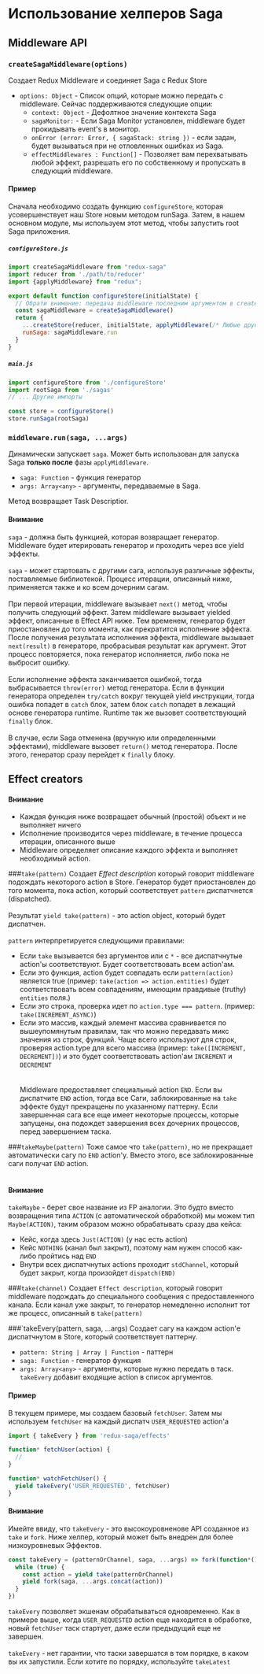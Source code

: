 # Использование хелперов Saga

## Middleware API

### `createSagaMiddleware(options)`

Создает Redux Middleware и соединяет Saga с Redux Store

- `options: Object` - Список опций, которые можно передать с middleware. Сейчас поддерживаются следующие опции:
    - `context: Object` - Дефолтное значение контекста Saga
    - `sagaMonitor:` - Если Saga Monitor установлен, middleware будет прокидывать event's в монитор.
    - `onError (error: Error, { sagaStack: string })` - если задан, будет вызываться при не отловленных ошибках из Saga.
    - `effectMiddlewares : Function[]` - Позволяет вам перехватывать любой эффект, разрешать его по собственному и
      пропускать в следующий middleware.

#### Пример

Сначала необходимо создать функцию `configureStore`, которая усовершенствует наш Store новым методом runSaga. Затем, в
нашем основном модуле, мы используем этот метод, чтобы запустить root Saga приложения.

##### `configureStore.js`
```jsx
import createSagaMiddleware from "redux-saga"
import reducer from './path/to/reducer'
import {applyMiddleware} from "redux";

export default function configureStore(initialState) {
  // Обрати внимание: передача middleware последним аргументом в createStore доступна начиная с redux@>=3.1.0
  const sagaMiddleware = createSagaMiddleware()
  return {
    ...createStore(reducer, initialState, applyMiddleware(/* Любые другие middleware */ sagaMiddleware)),
    runSaga: sagaMiddleware.run
  }
}
```
##### `main.js`
```jsx
import configureStore from './configureStore'
import rootSaga from './sagas'
// ... Другие импорты

const store = configureStore()
store.runSaga(rootSaga)
```

### `middleware.run(saga, ...args)`
Динамически запускает `saga`. Может быть использован для запуска Saga **только после** фазы `applyMiddleware`.
- `saga: Function` - функция генератор
- `args: Array<any>` - аргументы, передаваемые в Saga.

Метод возвращает Task Descriptior.

#### Внимание
`saga` - должна быть функцией, которая возвращает генератор. Middleware будет итерировать генератор и проходить через все
yield эффекты.
<br><br>
`saga` - может стартовать с другими сага, используя различные эффекты, поставляемые библиотекой.
Процесс итерации, описанный ниже, применяется также и ко всем дочерним сагам.
<br><br>
При первой итерации, middleware вызывает `next()` метод, чтобы получить следующий эффект. Затем middleware вызывает yielded эффект,
описанные в Effect API ниже. Тем временем, генератор будет приостановлен до того момента, как прекратится исполнение эффекта.
После получения результата исполнения эффекта, middleware вызывает `next(result)` в генераторе, пробрасывая результат как аргумент.
Этот процесс повторяется, пока генератор исполняется, либо пока не выбросит ошибку.
<br><br>
Если исполнение эффекта заканчивается ошибкой, тогда выбрасывается `throw(error)` метод генератора. Если в функции генератора
определен `try/catch` вокруг текущей yield инструкции, тогда ошибка попадет в `catch` блок, затем блок `catch` попадет
в лежащий основе генератора runtime. Runtime так же вызовет соответствующий `finally` блок.
<br><br>
В случае, если Saga отменена (вручную или определенными эффектами), middleware вызовет `return()` метод генератора.
После этого, генератор сразу перейдет к `finally` блоку.

## Effect creators

#### Внимание
- Каждая функция ниже возвращает обычный (простой) объект и не выполняет ничего
- Исполнение производится через middleware, в течение процесса итерации, описанного выше
- Middleware определяет описание каждого эффекта и выполняет необходимый action.

###`take(pattern)`
Создает *Effect description* который говорит middleware подождать некоторого action в Store. Генератор будет приостановлен
до того момента, пока action, который соответствует `pattern` диспатчнется (dispatched).
<br><br>
Результат `yield take(pattern)` - это action object, который будет диспатчен.
<br><br>
`pattern` интерпретируется следующими правилами:
- Если `take` вызывается без аргументов или с `*` - все диспатчнутые action'ы соответствуют. Будет соответствовать всем action'ам.
- Если это функция, action будет совпадать если `pattern(action)` является true (пример: `take(action => action.entities)` будет соответствовать всем совпадениям,
  имеющим правдивые (truthy) `entities` поля.)
- Если это строка, проверка идет по `action.type === pattern`. (пример: `take(INCREMENT_ASYNC)`)
- Если это массив, каждый элемент массива сравнивается по вышеупомянутым правилам, так что можно передавать микс значения из строк, функций.
Чаще всего используют для строк, проверяя action.type для всего массива (пример: `take([INCREMENT, DECREMENT])`) и это будет соответствовать
action'ам `INCREMENT` и `DECREMENT`
<br><br>  
Middleware предоставляет специальный action `END`. Если вы диспатчите `END` action, тогда все Саги, заблокированные на `take` эффекте будут
прекращены по указанному паттерну. Если завершенная сага все еще имеет некоторые процессы, которые запущены, она подождет завершения всех дочерних процессов,
перед завершением таска.

###`takeMaybe(pattern)`
Тоже самое что `take(pattern)`, но не прекращает автоматически сагу по `END` action'у. Вместо этого, все заблокированные
саги получат `END` action.
<br><br>
#### Внимание
`takeMaybe` - берет свое название из FP аналогии. Это будто вместо возвращения типа `ACTION` (с автоматической обработкой)
мы можем тип `Maybe(ACTION)`, таким образом можно обрабатывать сразу два кейса:
- Кейс, когда здесь `Just(ACTION)` (у нас есть action)
- Кейс `NOTHING` (канал был закрыт), поэтому нам нужен способ как-либо пройтись над `END`
- Внутри всех диспатчнутых actions проходит `stdChannel`, который будет закрыт, когда произойдет `dispatch(END)`

###`take(channel)`
Создает `Effect description`, который говорит middleware подождать до специального сообщения с предоставленного канала.
Если канал уже закрыт, то генератор немедленно исполнит тот же процесс, описанный в `take(pattern)`

###`takeEvery(pattern, saga, ...args)
Создает сагу на каждом action'е диспатчнутом в Store, который соответствует паттерну.
- `pattern: String | Array | Function` - паттерн
- `saga: Function` - генератор функция
- `args: Array<any>` - аргументы, которые нужно передать в таск. `takeEvery` добавит входящие action в список аргументов.

#### Пример
В текущем примере, мы создаем базовый `fetchUser`. Затем мы используем `fetchUser` на каждый диспатч `USER_REQUESTED` action'а
```jsx
import { takeEvery } from 'redux-saga/effects'

function* fetchUser(action) {
  //
}

function* watchFetchUser() {
  yield takeEvery('USER_REQUESTED', fetchUser)
}
```
#### Внимание
Имейте ввиду, что `takeEvery` - это высокоуровненове API созданное из `take` и `fork`. Ниже хелпер, который может быть
внедрен для более низкоуровневых Эффектов.

```jsx
const takeEvery = (patternOrChannel, saga, ...args) => fork(function*() {
  while (true) {
    const action = yield take(patternOrChannel)
    yield fork(saga, ...args.concat(action))
  }
})
```

`takeEvery` позволяет экшенам обрабатываться одновременно. Как в примере выше, когда `USER_REQUESTED` action
еще находится в обработке, новый `fetchUser` таск стартует, даже если предыдущий еще не завершен.
<br><br>
`takeEvery` - нет гарантии, что таски завершатся в том порядке, в каком вы их запустили. Если хотите по порядку, используйте
`takeLatest`
